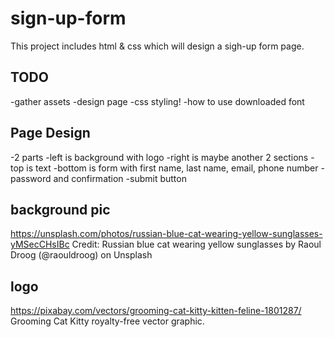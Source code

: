 # sign-up-form

This project includes html & css which will design a sigh-up form page.


## TODO
-gather assets
-design page
-css styling!
-how to use downloaded font

## Page Design
-2 parts
-left is background with logo
-right is maybe another 2 sections
-top is text
-bottom is form with first name, last name, email, phone number
-password and confirmation
-submit button


## background pic
https://unsplash.com/photos/russian-blue-cat-wearing-yellow-sunglasses-yMSecCHsIBc
Credit: Russian blue cat wearing yellow sunglasses by Raoul Droog (@raouldroog) on Unsplash

## logo
https://pixabay.com/vectors/grooming-cat-kitty-kitten-feline-1801287/
Grooming Cat Kitty royalty-free vector graphic.

